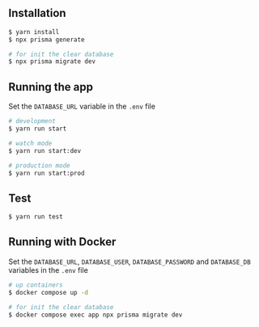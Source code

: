 ## Installation

```bash
$ yarn install
$ npx prisma generate

# for init the clear database
$ npx prisma migrate dev
```

## Running the app
Set the `DATABASE_URL` variable in the `.env` file
```bash
# development
$ yarn run start

# watch mode
$ yarn run start:dev

# production mode
$ yarn run start:prod
```

## Test

```bash
$ yarn run test
```
## Running with Docker
Set the `DATABASE_URL`, `DATABASE_USER`, `DATABASE_PASSWORD` and `DATABASE_DB` variables in the `.env` file
```bash
# up containers
$ docker compose up -d

# for init the clear database
$ docker compose exec app npx prisma migrate dev
```